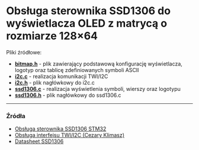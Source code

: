# Obsługa sterownika SSD1306 do wyświetlacza OLED z matrycą o rozmiarze 128×64


Pliki źródłowe:

* **[bitmap.h](bitmap.h)** - plik zawierający podstawową konfigurację wyświetlacza, logotyp oraz tablicę zdefiniowanych symboli ASCII
* **[i2c.c](i2c.c)** - realizacja komunikacji TWI/I2C  
* **[i2c.h](i2c.h)** - plik nagłówkowy do i2c.c
* **[ssd1306.c](ssd1306.c)** - realizacja wyświetlenia symboli, wierszy oraz logotypu
* **[ssd1306.h](ssd1306.h)** - plik nagłówkowy do ssd1306.c


---
### Źródła <a name="zrodla"></a>
* [Obsługa sterownika SSD1306 STM32](https://stm32.eu/2016/06/22/obsluga-sterownika-ssd1306-w-dwukolorowym-wyswietlaczu-oled-1/)
* [Obsługa interfejsu TWI/I2C (Cezary Klimasz)](http://ktc.wieik.pk.edu.pl/kurs_avr/avr_twiobsluga.pdf)
* [Datasheet SSD1306](https://cdn-shop.adafruit.com/datasheets/SSD1306.pdf)
